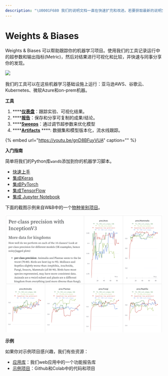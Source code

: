 ```yaml
---
description: "\U0001F680 我们的说明文档一直在快速扩充和改进。若要获取最新的说明文档，请参考英语版。"
---
```


# Weights & Biases

Weights & Biases 可以帮助跟踪你的机器学习项目。使用我们的工具记录运行中的超参数和输出指标\(Metric\)，然后对结果进行可视化和比较，并快速与同事分享你的发现。

![](.gitbook/assets/image.jpeg)

我们的工具可以在这些机器学习基础设施上运行：亚马逊AWS、谷歌云、Kubernetes、微软Azure和on-prem机器。

**工具**

1. \*\*\*\*[**仪表盘**](https://docs.wandb.ai/v/zh-hans/dashboard)：跟踪实验、可视化结果。
2. \*\*\*\*[**报告**](https://docs.wandb.ai/v/zh-hans/reports-1)：保存和分享可复制的成果/结论。
3. \*\*\*\*[**Sweeps**](https://docs.wandb.ai/v/zh-hans/sweeps-1)：通过调节超参数来优化模型
4. \*\*\*\*[**Artifacts**](https://docs.wandb.ai/v/zh-hans/artifacts) ****: 数据集和模型版本化，流水线跟踪。

{% embed url="https://youtu.be/gnD8BFuyVUA" caption="" %}

**入门指南**

简单将我们的Python库`wandb`添加到你的机器学习脚本。

*  [快速上手](https://docs.wandb.ai/v/zh-hans/quickstart)
* [集成Keras](https://docs.wandb.ai/v/zh-hans/integrations/keras)
* [集成PyTorch    ](https://docs.wandb.ai/v/zh-hans/integrations/pytorch)
* [ 集成TensorFlow](https://docs.wandb.ai/v/zh-hans/integrations/tensorflow)
* [集成 Jupyter Notebook ](https://docs.wandb.ai/v/zh-hans/integrations/jupyter)

 下面的截图示例来自W&B中的一个[物种鉴别项目](https://wandb.ai/stacey/curr_learn/reports?view=stacey/Species%20Identification)。

![](.gitbook/assets/screen-shot-2020-08-07-at-1.16.16-pm.png)

**示例**

如果你对示例项目感兴趣，我们有些资源：

*  [应用库](https://wandb.ai/gallery)：我们web应用中的一个功能报告库
*  [示例项目](https://docs.wandb.ai/v/zh-hans/examples)：Github和Colab中的代码和项目



